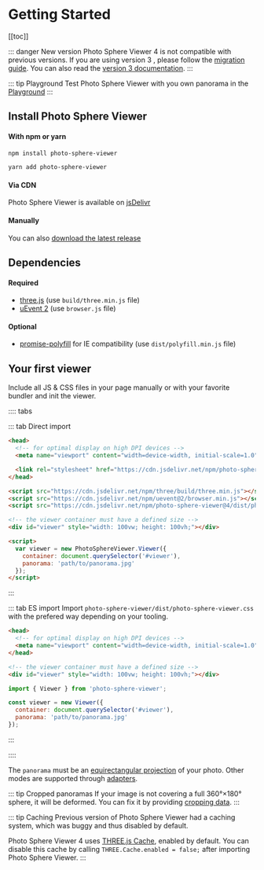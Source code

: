 # Getting Started

[[toc]]

::: danger New version
Photo Sphere Viewer 4 is not compatible with previous versions. If you are using version 3 , please follow the [migration guide](./migration-v3.md). You can also read the [version 3 documentation](https://photo-sphere-viewer-3.netlify.com).
:::

::: tip Playground
Test Photo Sphere Viewer with you own panorama in the [Playground](../playground.md)
:::

## Install Photo Sphere Viewer

#### With npm or yarn

```bash
npm install photo-sphere-viewer

yarn add photo-sphere-viewer
```

#### Via CDN

Photo Sphere Viewer is available on [jsDelivr](https://www.jsdelivr.com/package/npm/photo-sphere-viewer)

#### Manually

You can also [download the latest release](https://github.com/mistic100/Photo-Sphere-Viewer/releases)

## Dependencies

#### Required
 * [three.js](https://threejs.org) (use `build/three.min.js` file)
 * [uEvent 2](https://github.com/mistic100/uEvent) (use `browser.js` file)

#### Optional
 * [promise-polyfill](https://github.com/taylorhakes/promise-polyfill) for IE compatibility (use `dist/polyfill.min.js` file)


## Your first viewer

Include all JS & CSS files in your page manually or with your favorite bundler and init the viewer.

:::: tabs

::: tab Direct import
```html
<head>
  <!-- for optimal display on high DPI devices -->
  <meta name="viewport" content="width=device-width, initial-scale=1.0">

  <link rel="stylesheet" href="https://cdn.jsdelivr.net/npm/photo-sphere-viewer@4/dist/photo-sphere-viewer.min.css"/>
</head>

<script src="https://cdn.jsdelivr.net/npm/three/build/three.min.js"></script>
<script src="https://cdn.jsdelivr.net/npm/uevent@2/browser.min.js"></script>
<script src="https://cdn.jsdelivr.net/npm/photo-sphere-viewer@4/dist/photo-sphere-viewer.min.js"></script>

<!-- the viewer container must have a defined size -->
<div id="viewer" style="width: 100vw; height: 100vh;"></div>

<script>
  var viewer = new PhotoSphereViewer.Viewer({
    container: document.querySelector('#viewer'),
    panorama: 'path/to/panorama.jpg'
  });
</script>
```
:::

::: tab ES import
Import `photo-sphere-viewer/dist/photo-sphere-viewer.css` with the prefered way depending on your tooling.

```html
<head>
  <!-- for optimal display on high DPI devices -->
  <meta name="viewport" content="width=device-width, initial-scale=1.0">
</head>

<!-- the viewer container must have a defined size -->
<div id="viewer" style="width: 100vw; height: 100vh;"></div>
```

```js
import { Viewer } from 'photo-sphere-viewer';

const viewer = new Viewer({
  container: document.querySelector('#viewer'),
  panorama: 'path/to/panorama.jpg'
});
```
:::

::::

The `panorama` must be an [equirectangular projection](https://en.wikipedia.org/wiki/Equirectangular_projection) of your photo. Other modes are supported through [adapters](./adapters/).

::: tip Cropped panoramas
If your image is not covering a full 360°×180° sphere, it will be deformed. You can fix it by providing [cropping data](./cropped-panorama.md).
:::

::: tip Caching
Previous version of Photo Sphere Viewer had a caching system, which was buggy and thus disabled by default.

Photo Sphere Viewer 4 uses [THREE.js Cache](https://threejs.org/docs/index.html#api/en/loaders/Cache), enabled by default. You can disable this cache by calling `THREE.Cache.enabled = false;` after importing Photo Sphere Viewer.
:::

